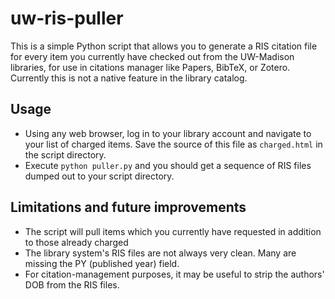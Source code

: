 uw-ris-puller
=============

This is a simple Python script that allows you to generate a RIS citation file for every item you currently have checked out from the UW-Madison libraries, for use in citations manager like Papers, BibTeX, or Zotero. Currently this is not a native feature in the library catalog.

## Usage

*  Using any web browser, log in to your library account and navigate to your list of charged items. Save the source of this file as `charged.html` in the script directory.
*  Execute `python puller.py` and you should get a sequence of RIS files dumped out to your script directory.

## Limitations and future improvements

*  The script will pull items which you currently have requested in addition to those already charged
*  The library system's RIS files are not always very clean. Many are missing the PY (published year) field.
*  For citation-management purposes, it may be useful to strip the authors' DOB from the RIS files.